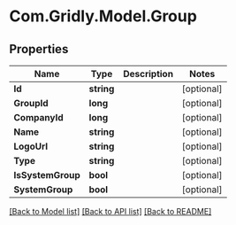 
# Com.Gridly.Model.Group

## Properties

Name | Type | Description | Notes
------------ | ------------- | ------------- | -------------
**Id** | **string** |  | [optional] 
**GroupId** | **long** |  | [optional] 
**CompanyId** | **long** |  | [optional] 
**Name** | **string** |  | [optional] 
**LogoUrl** | **string** |  | [optional] 
**Type** | **string** |  | [optional] 
**IsSystemGroup** | **bool** |  | [optional] 
**SystemGroup** | **bool** |  | [optional] 

[[Back to Model list]](../README.md#documentation-for-models)
[[Back to API list]](../README.md#documentation-for-api-endpoints)
[[Back to README]](../README.md)

